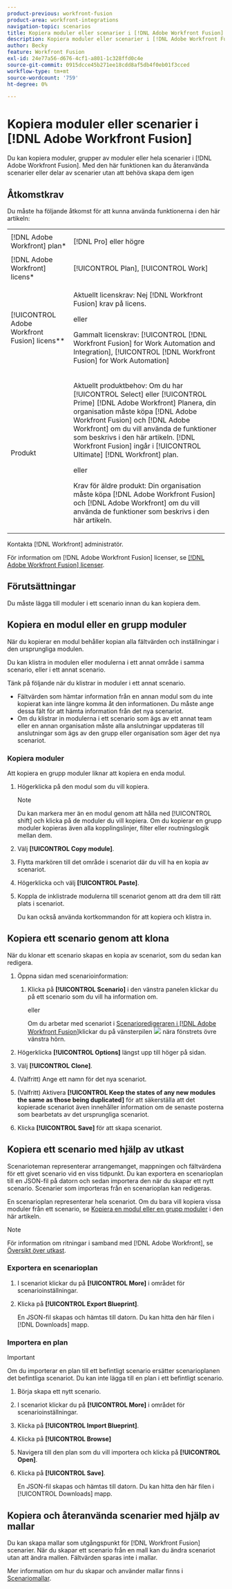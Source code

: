 ```yaml
---
product-previous: workfront-fusion
product-area: workfront-integrations
navigation-topic: scenarios
title: Kopiera moduler eller scenarier i [!DNL Adobe Workfront Fusion]
description: Kopiera moduler eller scenarier i [!DNL Adobe Workfront Fusion]
author: Becky
feature: Workfront Fusion
exl-id: 24e77a56-d676-4cf1-a801-1c328ffd0c4e
source-git-commit: 0915dcce45b271ee18cdd8af5db4f0eb01f3cced
workflow-type: tm+mt
source-wordcount: '759'
ht-degree: 0%

---
```


# Kopiera moduler eller scenarier i [!DNL Adobe Workfront Fusion]

Du kan kopiera moduler, grupper av moduler eller hela scenarier i [!DNL Adobe Workfront Fusion]. Med den här funktionen kan du återanvända scenarier eller delar av scenarier utan att behöva skapa dem igen

## Åtkomstkrav

Du måste ha följande åtkomst för att kunna använda funktionerna i den här artikeln:

<table style="table-layout:auto">  
 <col> 
 <col> 
 <tbody> 
  <tr> 
    <td role="rowheader">[!DNL Adobe Workfront] plan*</td> 
   <td> <p>[!DNL Pro] eller högre</p> </td> 
  </tr> 
  <tr data-mc-conditions=""> 
   <td role="rowheader">[!DNL Adobe Workfront] licens*</td> 
   <td> <p>[!UICONTROL Plan], [!UICONTROL Work]</p> </td> 
  </tr> 
  <tr> 
   <td role="rowheader">[!UICONTROL Adobe Workfront Fusion] licens**</td> 
  <td>
   <p>Aktuellt licenskrav: Nej [!DNL Workfront Fusion] krav på licens.</p>
   <p>eller</p>
   <p>Gammalt licenskrav: [!UICONTROL [!DNL Workfront Fusion] for Work Automation and Integration],  [!UICONTROL [!DNL Workfront Fusion] for Work Automation]</p>
   </td>    </tr> 
  </tr> 
  <tr> 
   <td role="rowheader">Produkt</td> 
   <td>
   <p>Aktuellt produktbehov: Om du har [!UICONTROL Select] eller [!UICONTROL Prime] [!DNL Adobe Workfront] Planera, din organisation måste köpa [!DNL Adobe Workfront Fusion] och [!DNL Adobe Workfront] om du vill använda de funktioner som beskrivs i den här artikeln. [!DNL Workfront Fusion] ingår i [!UICONTROL Ultimate] [!DNL Workfront] plan.</p>
   <p>eller</p>
   <p>Krav för äldre produkt: Din organisation måste köpa [!DNL Adobe Workfront Fusion] och [!DNL Adobe Workfront] om du vill använda de funktioner som beskrivs i den här artikeln.</p>
   </td> 
  </tr>
 </tbody> 
</table>

Kontakta [!DNL Workfront] administratör.

För information om [!DNL Adobe Workfront Fusion] licenser, se [[!DNL Adobe Workfront Fusion] licenser](../../workfront-fusion/get-started/license-automation-vs-integration.md).

## Förutsättningar

Du måste lägga till moduler i ett scenario innan du kan kopiera dem.

## Kopiera en modul eller en grupp moduler

När du kopierar en modul behåller kopian alla fältvärden och inställningar i den ursprungliga modulen.

Du kan klistra in modulen eller modulerna i ett annat område i samma scenario, eller i ett annat scenario.

Tänk på följande när du klistrar in moduler i ett annat scenario.

<!--
  <li data-mc-conditions="QuicksilverOrClassic.Draft mode"> <p>If you paste the modules into another scenario, any fields that pull information from a module that you did not copy must be set to pull information from a module in the new scenario.</p> </li>
  -->

* Fältvärden som hämtar information från en annan modul som du inte kopierat kan inte längre komma åt den informationen. Du måste ange dessa fält för att hämta information från det nya scenariot.
* Om du klistrar in modulerna i ett scenario som ägs av ett annat team eller en annan organisation måste alla anslutningar uppdateras till anslutningar som ägs av den grupp eller organisation som äger det nya scenariot.

### Kopiera moduler

Att kopiera en grupp moduler liknar att kopiera en enda modul.

1. Högerklicka på den modul som du vill kopiera.

   >[!NOTE]
   >
   >Du kan markera mer än en modul genom att hålla ned [!UICONTROL shift] och klicka på de moduler du vill kopiera. Om du kopierar en grupp moduler kopieras även alla kopplingslinjer, filter eller routningslogik mellan dem.

1. Välj **[!UICONTROL Copy module]**.
1. Flytta markören till det område i scenariot där du vill ha en kopia av scenariot.
1. Högerklicka och välj **[!UICONTROL Paste]**.
1. Koppla de inklistrade modulerna till scenariot genom att dra dem till rätt plats i scenariot.

   Du kan också använda kortkommandon för att kopiera och klistra in.

## Kopiera ett scenario genom att klona

När du klonar ett scenario skapas en kopia av scenariot, som du sedan kan redigera.

1. Öppna sidan med scenarioinformation:

   1. Klicka på **[!UICONTROL Scenario]** i den vänstra panelen klickar du på ett scenario som du vill ha information om.

      eller

      Om du arbetar med scenariot i [Scenarioredigeraren i [!DNL Adobe Workfront Fusion]](../../workfront-fusion/scenarios/scenario-editor.md)klickar du på vänsterpilen ![](assets/exit-editing-arrow.png) nära fönstrets övre vänstra hörn.

1. Högerklicka **[!UICONTROL Options]** längst upp till höger på sidan.
1. Välj **[!UICONTROL Clone]**.
1. (Valfritt) Ange ett namn för det nya scenariot.
1. (Valfritt) Aktivera **[!UICONTROL Keep the states of any new modules the same as those being duplicated]** för att säkerställa att det kopierade scenariot även innehåller information om de senaste posterna som bearbetats av det ursprungliga scenariot.
1. Klicka **[!UICONTROL Save]** för att skapa scenariot.

## Kopiera ett scenario med hjälp av utkast

Scenarioteman representerar arrangemanget, mappningen och fältvärdena för ett givet scenario vid en viss tidpunkt. Du kan exportera en scenarioplan till en JSON-fil på datorn och sedan importera den när du skapar ett nytt scenario. Scenarier som importeras från en scenarioplan kan redigeras.

En scenarioplan representerar hela scenariot. Om du bara vill kopiera vissa moduler från ett scenario, se [Kopiera en modul eller en grupp moduler](#copy-a-module-or-a-group-of-modules) i den här artikeln.

>[!NOTE]
>
>För information om ritningar i samband med [!DNL Adobe Workfront], se [Översikt över utkast](../../administration-and-setup/blueprints/blueprints-overview.md).

### Exportera en scenarioplan

1. I scenariot klickar du på **[!UICONTROL More]** i området för scenarioinställningar.
1. Klicka på **[!UICONTROL Export Blueprint]**.

   En JSON-fil skapas och hämtas till datorn. Du kan hitta den här filen i [!DNL Downloads] mapp.

### Importera en plan

>[!IMPORTANT]
>
>Om du importerar en plan till ett befintligt scenario ersätter scenarioplanen det befintliga scenariot. Du kan inte lägga till en plan i ett befintligt scenario.

1. Börja skapa ett nytt scenario.
1. I scenariot klickar du på **[!UICONTROL More]** i området för scenarioinställningar.
1. Klicka på **[!UICONTROL Import Blueprint]**.
1. Klicka på **[!UICONTROL Browse]**
1. Navigera till den plan som du vill importera och klicka på **[!UICONTROL Open]**.
1. Klicka på **[!UICONTROL Save]**.

   En JSON-fil skapas och hämtas till datorn. Du kan hitta den här filen i [!UICONTROL Downloads] mapp.

## Kopiera och återanvända scenarier med hjälp av mallar

Du kan skapa mallar som utgångspunkt för [!DNL Workfront Fusion] scenarier. När du skapar ett scenario från en mall kan du ändra scenariot utan att ändra mallen. Fältvärden sparas inte i mallar.

Mer information om hur du skapar och använder mallar finns i [Scenariomallar](../../workfront-fusion/scenarios/templates/fusion-templates.md).
